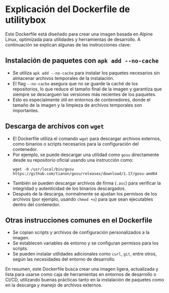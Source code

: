 # Explicación del Dockerfile de utilitybox

Este Dockerfile está diseñado para crear una imagen basada en Alpine Linux, optimizada para utilidades y herramientas de desarrollo. A continuación se explican algunas de las instrucciones clave:

## Instalación de paquetes con `apk add --no-cache`
- Se utiliza `apk add --no-cache` para instalar los paquetes necesarios sin almacenar archivos temporales de la instalación.
- El flag `--no-cache` asegura que no se guarde la caché de los repositorios, lo que reduce el tamaño final de la imagen y garantiza que siempre se descarguen las versiones más recientes de los paquetes.
- Esto es especialmente útil en entornos de contenedores, donde el tamaño de la imagen y la limpieza de archivos temporales son importantes.

## Descarga de archivos con `wget`
- El Dockerfile utiliza el comando `wget` para descargar archivos externos, como binarios o scripts necesarios para la configuración del contenedor.
- Por ejemplo, se puede descargar una utilidad como `gosu` directamente desde su repositorio oficial usando una instrucción como:
  ```
  wget -O /usr/local/bin/gosu https://github.com/tianon/gosu/releases/download/1.17/gosu-amd64
  ```
- También se pueden descargar archivos de firma (`.asc`) para verificar la integridad y autenticidad de los binarios descargados.
- Después de la descarga, normalmente se ajustan los permisos de los archivos (por ejemplo, usando `chmod +x`) para que sean ejecutables dentro del contenedor.

## Otras instrucciones comunes en el Dockerfile
- Se copian scripts y archivos de configuración personalizados a la imagen.
- Se establecen variables de entorno y se configuran permisos para los scripts.
- Se pueden instalar utilidades adicionales como `curl`, `git`, entre otros, según las necesidades del entorno de desarrollo.

En resumen, este Dockerfile busca crear una imagen ligera, actualizada y lista para usarse como caja de herramientas en entornos de desarrollo o CI/CD, utilizando buenas prácticas tanto en la instalación de paquetes como en la descarga y manejo de archivos externos.
